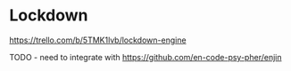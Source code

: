 # Lockdown

https://trello.com/b/5TMK1lvb/lockdown-engine

TODO - need to integrate with https://github.com/en-code-psy-pher/enjin

